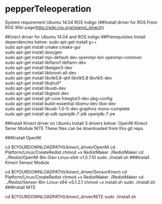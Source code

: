# pepperTeleoperation

System requirement
  Ubuntu 14.04
  ROS Indigo (##Install driver for ROS From ROS Wiki page(http://wiki.ros.org/openni_kinect))

#Kinect driver for Ubuntu 14.04 and ROS indigo
##Prerequisites Install dependencies below:
sudo apt-get install g++  
sudo apt-get install cmake cmake-gui  
sudo apt-get install doxygen  
sudo apt-get install mpi-default-dev openmpi-bin openmpi-common  
sudo apt-get install libflann1 libflann-dev  
sudo apt-get install libeigen3-dev  
sudo apt-get install libboost-all-dev  
sudo apt-get install libvtk5.8-qt4 libvtk5.8 libvtk5-dev  
sudo apt-get install libqhull*  
sudo apt-get install libusb-dev  
sudo apt-get install libgtest-dev  
sudo apt-get install git-core freeglut3-dev pkg-config  
sudo apt-get install build-essential libxmu-dev libxi-dev  
sudo apt-get install libusb-1.0-0-dev graphviz mono-complete  
sudo apt-get install qt-sdk openjdk-7-jdk openjdk-7-jre

##Install Kinect driver on Ubuntu
Install 3 drivers below:
OpenNI
Kinect Sener Module
NITE
These files can be downloaded from this git repo.

###Install OpenNI

cd ${YOURDOWNLOADPATH}/kinect_driver/OpenNI
cd Platform/Linux/CreateRedist
chmod +x RedistMaker
./RedistMaker
cd ../Redist/OpenNI-Bin-Dev-Linux-x64-v1.5.7.10
sudo ./install.sh
###Install Kinect Sensor Module

cd ${YOURDOWNLOADPATH}/kinect_driver/SensorKinect
cd Platform/Linux/CreateRedist
chmod +x RedistMaker
./RedistMaker
cd ../Redist/Sensor-Bin-Linux-x64-v5.1.2.1
chmod +x install.sh
sudo ./install.sh
###Install NITE

cd ${YOURDOWNLOADPATH}/kinect_driver/NITE
sudo ./install.sh


